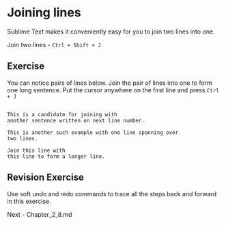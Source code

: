 Joining lines
==============

Sublime Text makes it conveniently easy for you to join two lines into one.

Join two lines - `Ctrl + Shift + J`


Exercise
---------

You can notice pairs of lines below. Join the pair of lines into one to form
one long sentence. Put the cursor anywhere on the first line and press
`Ctrl + J`

```

This is a candidate for joining with
another sentence written on next line number.

This is another such example with one line spanning over
two lines.

Join this line with
this line to form a longer line.

```


Revision Exercise
------------------

Use soft undo and redo commands to trace all the steps back and forward in this
exercise.

Next - Chapter_2_8.md
